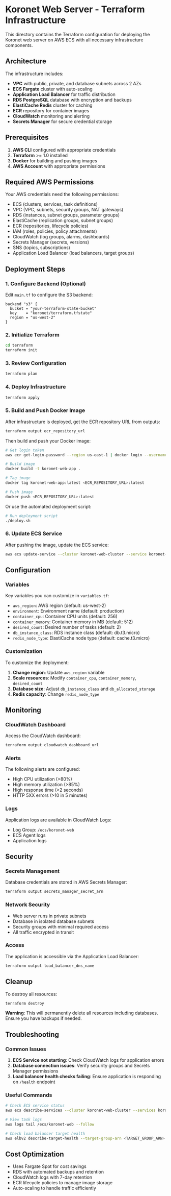 # Koronet Web Server - Terraform Infrastructure

This directory contains the Terraform configuration for deploying the Koronet web server on AWS ECS with all necessary infrastructure components.

## Architecture

The infrastructure includes:
- **VPC** with public, private, and database subnets across 2 AZs
- **ECS Fargate** cluster with auto-scaling
- **Application Load Balancer** for traffic distribution
- **RDS PostgreSQL** database with encryption and backups
- **ElastiCache Redis** cluster for caching
- **ECR** repository for container images
- **CloudWatch** monitoring and alerting
- **Secrets Manager** for secure credential storage

## Prerequisites

1. **AWS CLI** configured with appropriate credentials
2. **Terraform** >= 1.0 installed
3. **Docker** for building and pushing images
4. **AWS Account** with appropriate permissions

## Required AWS Permissions

Your AWS credentials need the following permissions:
- ECS (clusters, services, task definitions)
- VPC (VPC, subnets, security groups, NAT gateways)
- RDS (instances, subnet groups, parameter groups)
- ElastiCache (replication groups, subnet groups)
- ECR (repositories, lifecycle policies)
- IAM (roles, policies, policy attachments)
- CloudWatch (log groups, alarms, dashboards)
- Secrets Manager (secrets, versions)
- SNS (topics, subscriptions)
- Application Load Balancer (load balancers, target groups)

## Deployment Steps

### 1. Configure Backend (Optional)

Edit `main.tf` to configure the S3 backend:

```hcl
backend "s3" {
  bucket = "your-terraform-state-bucket"
  key    = "koronet/terraform.tfstate"
  region = "us-west-2"
}
```

### 2. Initialize Terraform

```bash
cd terraform
terraform init
```

### 3. Review Configuration

```bash
terraform plan
```

### 4. Deploy Infrastructure

```bash
terraform apply
```

### 5. Build and Push Docker Image

After infrastructure is deployed, get the ECR repository URL from outputs:

```bash
terraform output ecr_repository_url
```

Then build and push your Docker image:

```bash
# Get login token
aws ecr get-login-password --region us-east-1 | docker login --username AWS --password-stdin <ECR_REPOSITORY_URL>

# Build image
docker build -t koronet-web-app .

# Tag image
docker tag koronet-web-app:latest <ECR_REPOSITORY_URL>:latest

# Push image
docker push <ECR_REPOSITORY_URL>:latest
```

Or use the automated deployment script:

```bash
# Run deployment script
./deploy.sh
```

### 6. Update ECS Service

After pushing the image, update the ECS service:

```bash
aws ecs update-service --cluster koronet-web-cluster --service koronet-web-service --force-new-deployment
```

## Configuration

### Variables

Key variables you can customize in `variables.tf`:

- `aws_region`: AWS region (default: us-west-2)
- `environment`: Environment name (default: production)
- `container_cpu`: Container CPU units (default: 256)
- `container_memory`: Container memory in MB (default: 512)
- `desired_count`: Desired number of tasks (default: 2)
- `db_instance_class`: RDS instance class (default: db.t3.micro)
- `redis_node_type`: ElastiCache node type (default: cache.t3.micro)

### Customization

To customize the deployment:

1. **Change region**: Update `aws_region` variable
2. **Scale resources**: Modify `container_cpu`, `container_memory`, `desired_count`
3. **Database size**: Adjust `db_instance_class` and `db_allocated_storage`
4. **Redis capacity**: Change `redis_node_type`

## Monitoring

### CloudWatch Dashboard

Access the CloudWatch dashboard:
```bash
terraform output cloudwatch_dashboard_url
```

### Alerts

The following alerts are configured:
- High CPU utilization (>80%)
- High memory utilization (>85%)
- High response time (>2 seconds)
- HTTP 5XX errors (>10 in 5 minutes)

### Logs

Application logs are available in CloudWatch Logs:
- Log Group: `/ecs/koronet-web`
- ECS Agent logs
- Application logs

## Security

### Secrets Management

Database credentials are stored in AWS Secrets Manager:
```bash
terraform output secrets_manager_secret_arn
```

### Network Security

- Web server runs in private subnets
- Database in isolated database subnets
- Security groups with minimal required access
- All traffic encrypted in transit

### Access

The application is accessible via the Application Load Balancer:
```bash
terraform output load_balancer_dns_name
```

## Cleanup

To destroy all resources:

```bash
terraform destroy
```

**Warning**: This will permanently delete all resources including databases. Ensure you have backups if needed.

## Troubleshooting

### Common Issues

1. **ECS Service not starting**: Check CloudWatch logs for application errors
2. **Database connection issues**: Verify security groups and Secrets Manager permissions
3. **Load balancer health checks failing**: Ensure application is responding on `/health` endpoint

### Useful Commands

```bash
# Check ECS service status
aws ecs describe-services --cluster koronet-web-cluster --services koronet-web-service

# View task logs
aws logs tail /ecs/koronet-web --follow

# Check load balancer target health
aws elbv2 describe-target-health --target-group-arn <TARGET_GROUP_ARN>
```

## Cost Optimization

- Uses Fargate Spot for cost savings
- RDS with automated backups and retention
- CloudWatch logs with 7-day retention
- ECR lifecycle policies to manage image storage
- Auto-scaling to handle traffic efficiently
